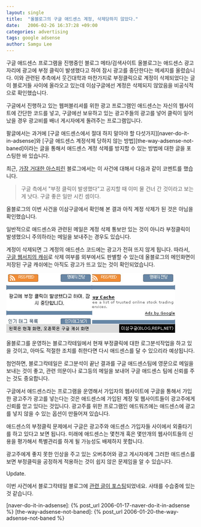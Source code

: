 ```yaml
---
layout: single
title:  "올블로그의 구글 애드센스 계정, 삭제당하지 않았다."
date:   2006-02-26 16:37:28 +09:00
categories: advertising
tags: google adsense
author: Samgu Lee
---
```

구글 애드센스 프로그램을 진행중인 블로그 메타/검색사이트 올블로그는 애드센스 광고 자리에 광고에 부정 클릭이 발생했다고 하여 잠시 광고를 중단한다는 메세지를 올렸습니다. 이와 관련된 추측에서 웃긴대학과 마찬가지로 부정클릭으로 계정이 삭제되었다는 글이 블로거들 사이에 올라오고 있는데 이삼구글에선 계정은 삭제되지 않았음을 비공식적으로 확인했습니다.

구글에서 진행하고 있는 웹퍼블리셔를 위한 광고 프로그램인 애드센스는 자신의 웹사이트에 간단한 코드를 넣고, 구글에선 보유하고 있는 광고주들의 광고를 넣어 클릭이 일어났을 경우 광고비를 배너 게시자에게 돌려주는 프로그램입니다.

팔글에서는 과거에 [구글 애드센스에서 절대 하지 말아야 할 다섯가지][naver-do-it-in-adsense]와 [구글 애드센스 계정삭제 당하지 않는 방법][the-way-adsense-not-baned]이라는 글을 통해서 애드센스 계정 삭제를 방지할 수 있는 방법에 대한 글을 포스팅한 바 있습니다.

최근, [가장 거대한 아스피린](http://blog.naver.com/kickthebaby/20021924995) 블로그에서는 이 사건에 대해서 다음과 같이 코멘트를 했습니다.

> 구글 측에서 "부정 클릭이 발생했다"고 공지할 때 이미 물 건너 간 것이라고 보는 게 낫다. 구글 좋은 일만 시킨 셈이다.

올블로그의 이번 사건을 이삼구글에서 확인해 본 결과 아직 계정 삭제가 된 것은 아님을 확인했습니다.

일반적으로 애드센스와 관련된 메일은 계정 삭제 통보만 있는 것이 아니라 부정클릭이 발생했으니 주의하라는 메일을 보내주는 경우도 있습니다.

계정이 삭제되면 그 계정의 애드센스 코드에는 광고가 전혀 뜨지 않게 됩니다. 따라서, [구글 웹서치의 캐쉬](http://64.233.179.104/search?q=cache:itzyBiBOMxgJ:www.allblog.net/home/+site:www.allblog.net&hl=ko&gl=kr&ct=clnk&cd=2&lr=lang_en|lang_ko)로 삭제 여부를 외부에서도 판별할 수 있는데 올블로그의 메인화면이 저장된 구글 캐쉬에는 아직도 광고가 뜨고 있는 것이 확인되었습니다.

![올블로그 애드센스 코드, 현재와 과거 캐쉬화면](/assets/allblog_adsense.jpg)

올블로그를 운영하는 블로그칵테일에서 현재 부정클릭에 대한 로그분석작업을 하고 있을 것이고, 아마도 적절한 조치를 취한다면 다시 애드센스를 달 수 있으리라 예상됩니다.

첨언하면, 블로그칵테일은 로그분석이 끝난 결과를 구글 애드센스팀에 영문으로 메일을 보내는 것이 좋고, 관련 의문이나 로그등의 메일을 보내어 구글 애드센스 팀에 신뢰를 주는 것도 중요합니다.

구글에서 애드센스라는 프로그램을 운영해서 가입자의 웹사이트에 구글을 통해서 가입한 광고주가 광고를 넣는다는 것은 애드센스에 가입된 계정 및 웹사이트들이 광고주에게 신뢰를 얻고 있다는 것입니다. 광고주를 위한 프로그램인 애드워즈에는 애드센스에 광고를 넣지 않을 수 있는 옵션이 만들어져 있습니다.

애드센스의 부정클릭 문제에서 구글은 광고주와 애드센스 가입자들 사이에서 외줄타기를 하고 있다고 보면 됩니다. 미래에 애드센스는 몇천개 혹은 몇만개의 웹사이트들의 신용을 평가해서 특별관리를 하게 될 가능성도 배제하지 못합니다.

광고주에게 좋지 못한 인상을 주고 있는 오버추어와 광고 게시자에게 그러한 애드센스를 보면 부정클릭을 공정하게 적용하는 것이 쉽지 않은 문제임을 알 수 있습니다.

Update.

이번 사건에서 블로그칵테일 블로그에 [관련 글이 포스팅](http://ceo.blogcocktail.com/wp/archives/140/)되었네요. 사태를 수습중에 있는것 같습니다.

[naver-do-it-in-adsense]: {% post_url 2006-01-17-naver-do-it-in-adsense %}
[the-way-adsense-not-baned]: {% post_url 2006-01-20-the-way-adsense-not-baned %}

